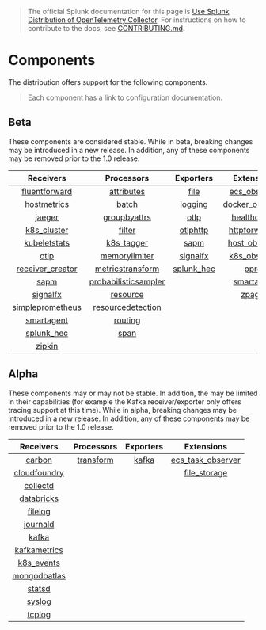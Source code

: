 > The official Splunk documentation for this page is [Use Splunk Distribution of OpenTelemetry Collector](https://docs.splunk.com/Observability/gdi/opentelemetry/resources.html). For instructions on how to contribute to the docs, see [CONTRIBUTING.md](../CONTRIBUTING.md#documentation).

# Components

The distribution offers support for the following components.

> Each component has a link to configuration documentation.

## Beta

These components are considered stable. While in beta, breaking changes may be
introduced in a new release. In addition, any of these components may be
removed prior to the 1.0 release.

| Receivers                                                                                                                         | Processors                                                                                                                                  | Exporters                                                                                                            | Extensions                                                                                                                   |
| :--------------:                                                                                                                  | :--------:                                                                                                                                  | :-------:                                                                                                            | :--------:                                                                                                                   |
| [fluentforward](https://github.com/open-telemetry/opentelemetry-collector-contrib/tree/main/receiver/fluentforwardreceiver)       | [attributes](https://github.com/open-telemetry/opentelemetry-collector-contrib/tree/main/processor/attributesprocessor)                     | [file](https://github.com/open-telemetry/opentelemetry-collector-contrib/tree/main/exporter/fileexporter)            | [ecs_observer](https://github.com/open-telemetry/opentelemetry-collector-contrib/tree/main/extension/observer/ecsobserver)       | | |
| [hostmetrics](https://github.com/open-telemetry/opentelemetry-collector-contrib/tree/main/receiver/hostmetricsreceiver)           | [batch](https://github.com/open-telemetry/opentelemetry-collector/tree/main/processor/batchprocessor)                                       | [logging](https://github.com/open-telemetry/opentelemetry-collector/tree/main/exporter/loggingexporter)              | [docker_observer](https://github.com/open-telemetry/opentelemetry-collector-contrib/tree/main/extension/observer/dockerobserver) | | |
| [jaeger](https://github.com/open-telemetry/opentelemetry-collector-contrib/tree/main/receiver/jaegerreceiver)                     | [groupbyattrs](https://github.com/open-telemetry/opentelemetry-collector-contrib/tree/main/processor/groupbyattrsprocessor)                 | [otlp](https://github.com/open-telemetry/opentelemetry-collector/tree/main/exporter/otlpexporter)                    | [healthcheck](https://github.com/open-telemetry/opentelemetry-collector-contrib/tree/main/extension/healthcheckextension)        | | |
| [k8s_cluster](https://github.com/open-telemetry/opentelemetry-collector-contrib/tree/main/receiver/k8sclusterreceiver)            | [filter](https://github.com/open-telemetry/opentelemetry-collector-contrib/tree/main/processor/filterprocessor)                             | [otlphttp](https://github.com/open-telemetry/opentelemetry-collector/tree/main/exporter/otlphttpexporter)            | [httpforwarder](https://github.com/open-telemetry/opentelemetry-collector-contrib/tree/main/extension/httpforwarder)             | | |
| [kubeletstats](https://github.com/open-telemetry/opentelemetry-collector-contrib/tree/main/receiver/kubeletstatsreceiver)         | [k8s_tagger](https://github.com/open-telemetry/opentelemetry-collector-contrib/tree/main/processor/k8sattributesprocessor)                  | [sapm](https://github.com/open-telemetry/opentelemetry-collector-contrib/tree/main/exporter/sapmexporter)            | [host_observer](https://github.com/open-telemetry/opentelemetry-collector-contrib/tree/main/extension/observer/hostobserver)     | | |
| [otlp](https://github.com/open-telemetry/opentelemetry-collector/tree/main/receiver/otlpreceiver)                                 | [memorylimiter](https://github.com/open-telemetry/opentelemetry-collector/blob/main/processor/memorylimiterprocessor)                       | [signalfx](https://github.com/open-telemetry/opentelemetry-collector-contrib/tree/main/exporter/signalfxexporter)    | [k8s_observer](https://github.com/open-telemetry/opentelemetry-collector-contrib/tree/main/extension/observer/k8sobserver)       | | |
| [receiver_creator](https://github.com/open-telemetry/opentelemetry-collector-contrib/tree/main/receiver/receivercreator)          | [metricstransform](https://github.com/open-telemetry/opentelemetry-collector-contrib/tree/main/processor/metricstransformprocessor)         | [splunk_hec](https://github.com/open-telemetry/opentelemetry-collector-contrib/tree/main/exporter/splunkhecexporter) | [pprof](https://github.com/open-telemetry/opentelemetry-collector-contrib/tree/main/extension/pprofextension)                    | | |
| [sapm](https://github.com/open-telemetry/opentelemetry-collector-contrib/tree/main/receiver/sapmreceiver)                         | [probabilisticsampler](https://github.com/open-telemetry/opentelemetry-collector-contrib/tree/main/processor/probabilisticsamplerprocessor) |                                                                                                                      | [smartagent](../internal/extension/smartagentextension)                                                                          | | |
| [signalfx](https://github.com/open-telemetry/opentelemetry-collector-contrib/tree/main/receiver/signalfxreceiver)                 | [resource](https://github.com/open-telemetry/opentelemetry-collector-contrib/tree/main/processor/resourceprocessor)                         |                                                                                                                      | [zpages](https://github.com/open-telemetry/opentelemetry-collector/tree/main/extension/zpagesextension)                          | | |
| [simpleprometheus](https://github.com/open-telemetry/opentelemetry-collector-contrib/tree/main/receiver/simpleprometheusreceiver) | [resourcedetection](https://github.com/open-telemetry/opentelemetry-collector-contrib/tree/main/processor/resourcedetectionprocessor)       |                                                                                                                      |                                                                                                                                  | | |
| [smartagent](../internal/receiver/smartagentreceiver)                                                                             | [routing](https://github.com/open-telemetry/opentelemetry-collector-contrib/tree/main/processor/routingprocessor)                           |                                                                                                                      |                                                                                                                                  | | |
| [splunk_hec](https://github.com/open-telemetry/opentelemetry-collector-contrib/tree/main/receiver/splunkhecreceiver)              | [span](https://github.com/open-telemetry/opentelemetry-collector-contrib/tree/main/processor/spanprocessor)                                 |                                                                                                                      |                                                                                                                                  | | |
| [zipkin](https://github.com/open-telemetry/opentelemetry-collector-contrib/tree/main/receiver/zipkinreceiver)                     |                                                                                                                                             |                                                                                                                      |                                                                                                                                  | | |

## Alpha

These components may or may not be stable. In addition, the may be limited in
their capabilities (for example the Kafka receiver/exporter only offers tracing
support at this time). While in alpha, breaking changes may be introduced in a
new release. In addition, any of these components may be removed prior to the
1.0 release.

| Receivers                                                                                                                 | Processors | Exporters                                                                                           | Extensions |
| :-------:                                                                                                                 | :--------: | :-------:                                                                                           | :--------: |
| [carbon](https://github.com/open-telemetry/opentelemetry-collector-contrib/tree/main/receiver/carbonreceiver)             | [transform](https://github.com/open-telemetry/opentelemetry-collector-contrib/tree/main/processor/transformprocessor)            | [kafka](https://github.com/open-telemetry/opentelemetry-collector-contrib/tree/main/exporter/kafkaexporter) | [ecs_task_observer](https://github.com/open-telemetry/opentelemetry-collector-contrib/blob/main/extension/observer/ecstaskobserver) |
| [cloudfoundry](https://github.com/open-telemetry/opentelemetry-collector-contrib/tree/main/receiver/cloudfoundryreceiver) |            |                                                                                                     | [file_storage](https://github.com/open-telemetry/opentelemetry-collector-contrib/tree/main/extension/storage/filestorage) |
| [collectd](https://github.com/open-telemetry/opentelemetry-collector-contrib/tree/main/receiver/collectdreceiver)         |            |                                                                                                     |            |
| [databricks](../internal/receiver/databricksreceiver)                                                                     |            |                                                                                                     |            |
| [filelog](https://github.com/open-telemetry/opentelemetry-collector-contrib/tree/main/receiver/filelogreceiver)           |            |                                                                                                     |            |
| [journald](https://github.com/open-telemetry/opentelemetry-collector-contrib/tree/main/receiver/journaldreceiver)         |            |                                                                                                     |            |
| [kafka](https://github.com/open-telemetry/opentelemetry-collector-contrib/tree/main/receiver/kafkareceiver)               |            |                                                                                                     |            |
| [kafkametrics](https://github.com/open-telemetry/opentelemetry-collector-contrib/tree/main/receiver/kafkametricsreceiver) |            |                                                                                                     |            |
| [k8s_events](https://github.com/open-telemetry/opentelemetry-collector-contrib/tree/main/receiver/k8seventsreceiver)      |            |                                                                                                     |            |
| [mongodbatlas](https://github.com/open-telemetry/opentelemetry-collector-contrib/tree/main/receiver/mongodbatlasreceiver) |            |                                                                                                     |            |
| [statsd](https://github.com/open-telemetry/opentelemetry-collector-contrib/tree/main/receiver/statsdreceiver)             |            |                                                                                                     |            |
| [syslog](https://github.com/open-telemetry/opentelemetry-collector-contrib/tree/main/receiver/syslogreceiver)             |            |                                                                                                     |            |
| [tcplog](https://github.com/open-telemetry/opentelemetry-collector-contrib/tree/main/receiver/tcplogreceiver)             |            |                                                                                                     |            |
